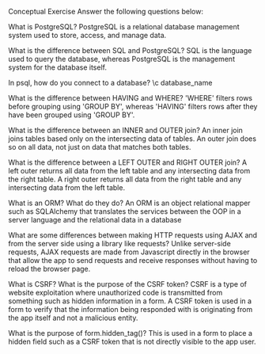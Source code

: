 Conceptual Exercise
Answer the following questions below:

What is PostgreSQL? PostgreSQL is a relational database management system used to store, access, and manage data.

What is the difference between SQL and PostgreSQL? SQL is the language used to query the database, whereas PostgreSQL is the management system for the database itself.

In psql, how do you connect to a database? \c database_name

What is the difference between HAVING and WHERE? 'WHERE' filters rows before grouping using 'GROUP BY', whereas 'HAVING' filters rows after they have been grouped using 'GROUP BY'.

What is the difference between an INNER and OUTER join? An inner join joins tables based only on the intersecting data of tables. An outer join does so on all data, not just on data that matches both tables.

What is the difference between a LEFT OUTER and RIGHT OUTER join? A left outer returns all data from the left table and any intersecting data from the right table. A right outer returns all data from the right table and any intersecting data from the left table.

What is an ORM? What do they do? An ORM is an object relational mapper such as SQLAlchemy that translates the services between the OOP in a server language and the relational data in a database

What are some differences between making HTTP requests using AJAX and from the server side using a library like requests? Unlike server-side requests, AJAX requests are made from Javascript directly in the browser that allow the app to send requests and receive responses without having to reload the browser page.

What is CSRF? What is the purpose of the CSRF token? CSRF is a type of website exploitation where unauthorized code is transmitted from something such as hidden information in a form. A CSRF token is used in a form to verify that the information being responded with is originating from the app itself and not a malicious entity.

What is the purpose of form.hidden_tag()? This is used in a form to place a hidden field such as a CSRF token that is not directly visible to the app user.